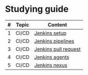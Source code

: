 # Studying guide

| # | Topic          | Content                                                 |
|---|----------------|---------------------------------------------------------|
| 1 | CI/CD          | [Jenkins setup](tutorials/jenkins_setup.md)             |
| 2 | CI/CD | [Jenkins pipelines](tutorials/jenkins_pipelines.md)     |
| 3 | CI/CD | [Jenkins pull request](tutorials/jenkins_pr_testing.md) |
| 4 | CI/CD | [Jenkins agents](tutorials/jenkins_agents.md)           |
| 5 | CI/CD | [Jenkins nexus](tutorials/artifacts_nexus.md)           |

